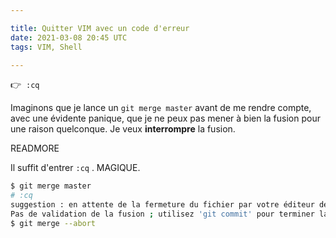 ```yaml
---

title: Quitter VIM avec un code d'erreur
date: 2021-03-08 20:45 UTC
tags: VIM, Shell

---
```


👉  `:cq`

Imaginons que je lance un `git merge master` avant de me rendre compte, avec une évidente panique, que je ne peux pas mener à bien la fusion pour une raison quelconque. Je veux **interrompre** la fusion.

READMORE

Il suffit d'entrer `:cq` . MAGIQUE.

```bash
$ git merge master
# :cq
suggestion : en attente de la fermeture du fichier par votre éditeur de texte… error: There was a problem with the editor 'vim'.
Pas de validation de la fusion ; utilisez 'git commit' pour terminer la fusion.
$ git merge --abort
```
